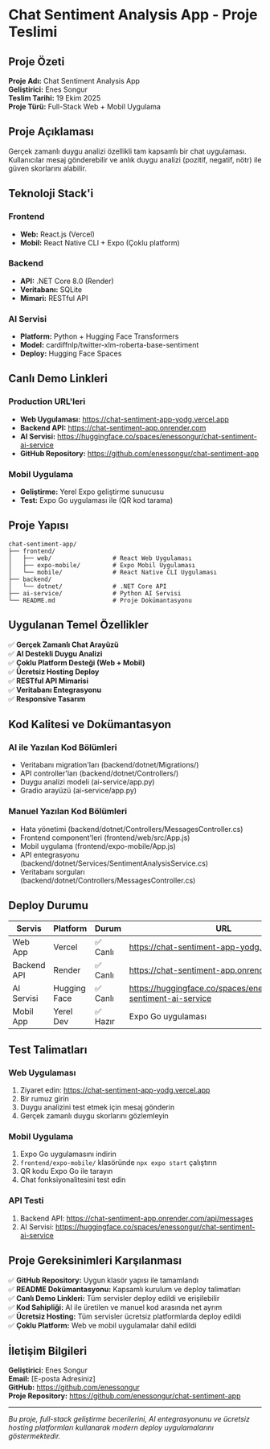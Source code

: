 # Chat Sentiment Analysis App - Proje Teslimi

## Proje Özeti

**Proje Adı:** Chat Sentiment Analysis App  
**Geliştirici:** Enes Songur  
**Teslim Tarihi:** 19 Ekim 2025  
**Proje Türü:** Full-Stack Web + Mobil Uygulama  

## Proje Açıklaması

Gerçek zamanlı duygu analizi özellikli tam kapsamlı bir chat uygulaması. Kullanıcılar mesaj gönderebilir ve anlık duygu analizi (pozitif, negatif, nötr) ile güven skorlarını alabilir.

## Teknoloji Stack'i

### Frontend
- **Web:** React.js (Vercel)
- **Mobil:** React Native CLI + Expo (Çoklu platform)

### Backend
- **API:** .NET Core 8.0 (Render)
- **Veritabanı:** SQLite
- **Mimari:** RESTful API

### AI Servisi
- **Platform:** Python + Hugging Face Transformers
- **Model:** cardiffnlp/twitter-xlm-roberta-base-sentiment
- **Deploy:** Hugging Face Spaces

## Canlı Demo Linkleri

### Production URL'leri
- **Web Uygulaması:** https://chat-sentiment-app-yodg.vercel.app
- **Backend API:** https://chat-sentiment-app.onrender.com
- **AI Servisi:** https://huggingface.co/spaces/enessongur/chat-sentiment-ai-service
- **GitHub Repository:** https://github.com/enessongur/chat-sentiment-app

### Mobil Uygulama
- **Geliştirme:** Yerel Expo geliştirme sunucusu
- **Test:** Expo Go uygulaması ile (QR kod tarama)

## Proje Yapısı

```
chat-sentiment-app/
├── frontend/
│   ├── web/                 # React Web Uygulaması
│   ├── expo-mobile/         # Expo Mobil Uygulaması
│   └── mobile/              # React Native CLI Uygulaması
├── backend/
│   └── dotnet/              # .NET Core API
├── ai-service/              # Python AI Servisi
└── README.md                # Proje Dokümantasyonu
```

## Uygulanan Temel Özellikler

✅ **Gerçek Zamanlı Chat Arayüzü**  
✅ **AI Destekli Duygu Analizi**  
✅ **Çoklu Platform Desteği (Web + Mobil)**  
✅ **Ücretsiz Hosting Deploy**  
✅ **RESTful API Mimarisi**  
✅ **Veritabanı Entegrasyonu**  
✅ **Responsive Tasarım**  

## Kod Kalitesi ve Dokümantasyon

### AI ile Yazılan Kod Bölümleri
- Veritabanı migration'ları (backend/dotnet/Migrations/)
- API controller'ları (backend/dotnet/Controllers/)
- Duygu analizi modeli (ai-service/app.py)
- Gradio arayüzü (ai-service/app.py)

### Manuel Yazılan Kod Bölümleri
- Hata yönetimi (backend/dotnet/Controllers/MessagesController.cs)
- Frontend component'leri (frontend/web/src/App.js)
- Mobil uygulama (frontend/expo-mobile/App.js)
- API entegrasyonu (backend/dotnet/Services/SentimentAnalysisService.cs)
- Veritabanı sorguları (backend/dotnet/Controllers/MessagesController.cs)

## Deploy Durumu

| Servis | Platform | Durum | URL |
|---------|----------|--------|-----|
| Web App | Vercel | ✅ Canlı | https://chat-sentiment-app-yodg.vercel.app |
| Backend API | Render | ✅ Canlı | https://chat-sentiment-app.onrender.com |
| AI Servisi | Hugging Face | ✅ Canlı | https://huggingface.co/spaces/enessongur/chat-sentiment-ai-service |
| Mobil App | Yerel Dev | ✅ Hazır | Expo Go uygulaması |

## Test Talimatları

### Web Uygulaması
1. Ziyaret edin: https://chat-sentiment-app-yodg.vercel.app
2. Bir rumuz girin
3. Duygu analizini test etmek için mesaj gönderin
4. Gerçek zamanlı duygu skorlarını gözlemleyin

### Mobil Uygulama
1. Expo Go uygulamasını indirin
2. `frontend/expo-mobile/` klasöründe `npx expo start` çalıştırın
3. QR kodu Expo Go ile tarayın
4. Chat fonksiyonalitesini test edin

### API Testi
1. Backend API: https://chat-sentiment-app.onrender.com/api/messages
2. AI Servisi: https://huggingface.co/spaces/enessongur/chat-sentiment-ai-service

## Proje Gereksinimleri Karşılanması

✅ **GitHub Repository:** Uygun klasör yapısı ile tamamlandı  
✅ **README Dokümantasyonu:** Kapsamlı kurulum ve deploy talimatları  
✅ **Canlı Demo Linkleri:** Tüm servisler deploy edildi ve erişilebilir  
✅ **Kod Sahipliği:** AI ile üretilen ve manuel kod arasında net ayrım  
✅ **Ücretsiz Hosting:** Tüm servisler ücretsiz platformlarda deploy edildi  
✅ **Çoklu Platform:** Web ve mobil uygulamalar dahil edildi  

## İletişim Bilgileri

**Geliştirici:** Enes Songur  
**Email:** [E-posta Adresiniz]  
**GitHub:** https://github.com/enessongur  
**Proje Repository:** https://github.com/enessongur/chat-sentiment-app  

---

*Bu proje, full-stack geliştirme becerilerini, AI entegrasyonunu ve ücretsiz hosting platformları kullanarak modern deploy uygulamalarını göstermektedir.*
